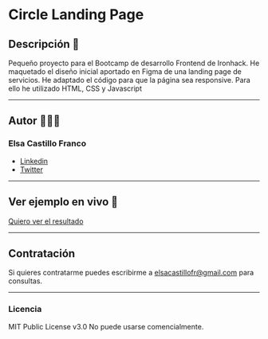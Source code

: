 # Circle Landing Page

## Descripción 📝

Pequeño proyecto para el Bootcamp de desarrollo Frontend de Ironhack. He maquetado el diseño inicial aportado en Figma de una landing page de servicios. He adaptado el código para que la página sea responsive. Para ello he utilizado HTML, CSS y Javascript

---
## Autor 👩🏽‍💻

### Elsa Castillo Franco
- [Linkedin](https://www.linkedin.com/in/elsacastillofranco)
- [Twitter](https://twitter.com/elsacastillofr)
---
## Ver ejemplo en vivo 👀
[Quiero ver el resultado](https://circle-landing-page.netlify.app/home.html)

---
## Contratación 
Si quieres contratarme puedes escribirme a elsacastillofr@gmail.com para consultas.

---
### Licencia 
MIT Public License v3.0 No puede usarse comencialmente.

